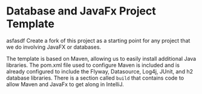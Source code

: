 # Database and JavaFx Project Template
asfasdf
Create a fork of this project as a starting point for any project that we do involving JavaFX or databases.

The template is based on Maven, allowing us to easily install additional Java libraries. The pom.xml file used
to configure Maven is included and is already configured to include the Flyway, Datasource, Log4j, JUnit, and h2 database libraries. There is a section
called `build` that contains code to allow Maven and JavaFx to get along in IntelliJ.
